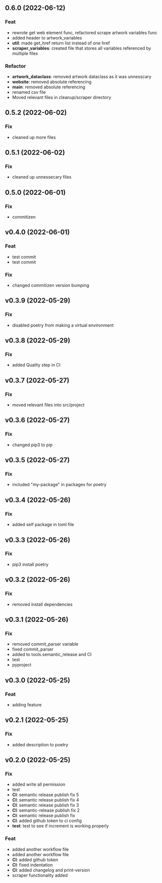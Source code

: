 ## 0.6.0 (2022-06-12)

### Feat

- rewrote get web element func, refactored scrape artwork variables func
- added header to artwork_variables
- **util**: made get_href return list instead of one href
- **scraper_variables**: created file that stores all variables referenced by multiple files

### Refactor

- **artwork_dataclass**: removed artwork dataclass as it was unnesscary
- **website**: removed absolute referencing
- **main**: removed absolute referencing
- renamed csv file
- Moved relevant files in cleanup/scraper directory

## 0.5.2 (2022-06-02)

### Fix

- cleaned up more files

## 0.5.1 (2022-06-02)

### Fix

- cleaned up unnessecary files

## 0.5.0 (2022-06-01)

### Fix

- commitizen

## v0.4.0 (2022-06-01)

### Feat

- test commit
- test commit

### Fix

- changed  commitizen version bumping

## v0.3.9 (2022-05-29)

### Fix

- disabled poetry from making a virtual environment

## v0.3.8 (2022-05-29)

### Fix

- added Quality step in CI

## v0.3.7 (2022-05-27)

### Fix

- moved relevant files into src/project

## v0.3.6 (2022-05-27)

### Fix

- changed pip3 to pip

## v0.3.5 (2022-05-27)

### Fix

- included "my-package" in packages for poetry

## v0.3.4 (2022-05-26)

### Fix

- added self package in toml file

## v0.3.3 (2022-05-26)

### Fix

- pip3 install poetry

## v0.3.2 (2022-05-26)

### Fix

- removed install dependencies

## v0.3.1 (2022-05-26)

### Fix

- removed commit_parser variable
- fixed commit_parser
- added to tools.semantic_release and CI
- test
- pyproject

## v0.3.0 (2022-05-25)

### Feat

- adding feature

## v0.2.1 (2022-05-25)

### Fix

- added description to poetry

## v0.2.0 (2022-05-25)

### Fix

- added write all permission
- test
- **CI**: semantic release publish fix 5
- **CI**: semantic release publish fix 4
- **CI**: semantic release publish fix 3
- **CI**: semantic-release publish fix 2
- **CI**: semantic release publish fix
- **CI**: added github token to ci config
- **test**: test to see if increment is working properly

### Feat

- added another workflow file
- added another workflow file
- **CI**: added github token
- **CI**: fixed indentation
- **CI**: added changelog and print-version
- scraper functionality added
